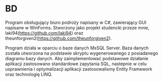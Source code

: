 # BD
Program obsługujący biuro podroży napisany w C#, zawierający GUI napisane w WinForms. Stworzony jako projekt studencki przeze mnie, laki94(https://github.com/laki94) oraz theunforgiven2(https://github.com/theunforgiven2).

Program działa w oparciu o baze danych MsSQL Server. Baza danych została utworzona na podstawie skryptu wygenerowanego z posiadanego diagramu bazy danych. Aby zaimplementować  podstawowe działanie aplikacji  zastosowano standardowe zapytania SQL, nastepnie w celu usprawnienia i optymalizacji aplikacji zastosowalismy Entity Framework oraz technologię LINQ. 

